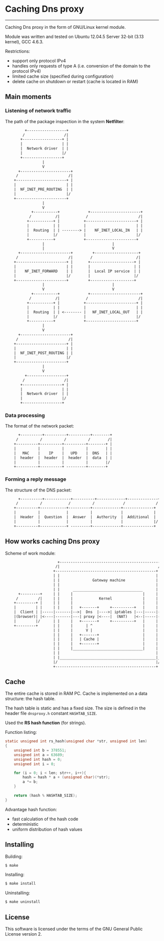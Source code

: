 # Сaching Dns proxy
********************
Сaching Dns proxy in the form of GNU/Linux kernel module.

Module was written and tested on Ubuntu 12.04.5 Server 32-bit (3.13 kernel), GCC 4.6.3.

Restrictions:
* support only protocol IPv4
* handles only requests of type A (i.e. conversion of the domain to the protocol IPv4)
* limited cache size (specified during configuration)
* delete cache on shutdown or restart (cache is located in RAM)


## Main moments
### Listening of network traffic

The path of the package inspection in the system **Netfilter**:
```txt
         +------------------+
        /                  /|
       +------------------+ |
       |                  | |
       |  Network driver  | |
       |                  |/
       +------------------+
                 |
                 V
      +-----------------------+
     /                       /|
    +-----------------------+ |
    |                       | |
    |  NF_INET_PRE_ROUTING  | |
    |                       |/
    +-----------------------+
                 |
                 V
            +-----------+             +-----------------------+
           /           /|            /                       /|
          +-----------+ |           +-----------------------+ |
          |           | |           |                       | |
          |  Routing  | | --------> |    NF_INET_LOCAL_IN   | |
          |           |/            |                       |/
          +-----------+             +-----------------------+
                 |                               |
                 |                               V
      +-----------------------+         +--------------------+
     /                       /|        /                    /|
    +-----------------------+ |       +--------------------+ |
    |                       | |       |                    | |
    |    NF_INET_FORWARD    | |       |  Local IP service  | |
    |                       |/        |                    |/
    +-----------------------+         +--------------------+
                 |                               |
                 V                               V
            +-----------+             +-----------------------+
           /           /|            /                       /|
          +-----------+ |           +-----------------------+ |
          |           | |           |                       | |
          |  Routing  | | <-------- |   NF_INET_LOCAL_OUT   | |
          |           |/            |                       |/
          +-----------+             +-----------------------+
                 |                      
                 V
      +-----------------------+
     /                       /|
    +-----------------------+ |
    |                       | |
    |  NF_INET_POST_ROUTING | |
    |                       |/
    +-----------------------+
                 |
                 V
         +------------------+
        /                  /|
       +------------------+ |
       |                  | |
       |  Network driver  | |
       |                  |/
       +------------------+
```


### Data processing

The format of the network packet:
```txt
      +----------+----------+----------+--------+
     /          /          /          /        /|
    +----------+----------+----------+--------+ |
    |          |          |          |        | |
    |   MAC    |    IP    |   UPD    |  DNS   | |
    |  header  |  header  |  header  |  data  | |
    |          |          |          |        |/
    +----------+----------+ ---------+--------+
```


### Forming a reply message

The structure of the DNS packet:
```txt
      +----------+------------+----------+-------------+--------------+
     /          /            /          /             /              /|
    +----------+------------+----------+-------------+--------------+ |
    |          |            |          |             |              | |
    |  Header  |  Question  |  Answer  |  Authority  |  Additional  | |
    |          |            |          |             |              |/
    +----------+------------+ ---------+-------------+--------------+
```


## How works caching Dns proxy

Scheme of work module:
```txt
                        +----------------------------------------------+
                       /|                                             /|
                      +----------------------------------------------+ |
                      | |                                            | |
                      | |               Gateway machine              | |
                      | |                                            | |
                      | |      ________________________________      | |
      +---------+     | |     |                                |     | |       +----------+
     /         /|     | |     |            Kernel              |     | |      /          /|
    +---------+ |     | |     |                                |     | |     +----------+ |
    |         | |     | |     |   +-------+     +----------+   |     | |     |   Dns    | |
    |  Client | |-----|-------|-->|  Dns  |---->| iptables |---|-----|------>|  Server  | |
    |(browser)| |<----|-------|---| proxy |<----|  (NAT)   |<--|-----|-------|    on    | |
    |         |/      | |     |   +-------+     +----------+   |     | |     | Internet |/
    +---------+       | |     |      | ^                       |     | |     +----------+
                      | |     |      V |                       |     | |
                      | |     |   +-------+                    |     | |
                      | |     |   | Cache |                    |     | |
                      | |     |   +-------+                    |     | |
                      | |     |________________________________|     | |
                      | |                                            | |
                      | |____________________________________________|_|
                      |/                                             |/
                      +----------------------------------------------+
```


## Cache

The entire cache is stored in RAM PC. Cache is implemented on a data structure: the hash table.

The hash table is static and has a fixed size. The size is defined in the header file `dnsproxy.h` constant `HASHTAB_SIZE`.

Used the **RS hash function** (for strings).

Function listing:
```c
static unsigned int rs_hash(unsigned char *str, unsigned int len)
{
    unsigned int b = 378551;
    unsigned int a = 63689;
    unsigned int hash = 0;
    unsigned int i = 0;

    for (i = 0; i < len; str++, i++){
        hash = hash * a + (unsigned char)(*str);
        a *= b;
    }
    
    return (hash % HASHTAB_SIZE);
}
```
Advantage hash function: 
* fast calculation of the hash code
* deterministic
* uniform distribution of hash values


## Installing

Building:
```bash
$ make
```
Installing:
```bash
$ make install
```
Uninstalling:
```bash
$ make uninstall
```


## License

This software is licensed under the terms of the GNU General Public License version 2.
